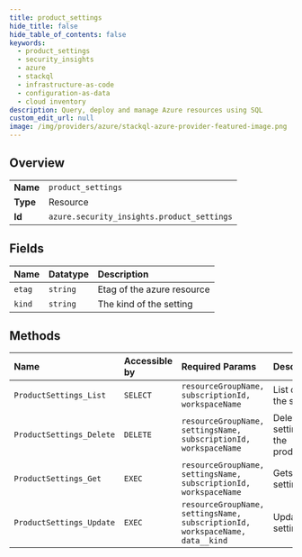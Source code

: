 ```yaml
---
title: product_settings
hide_title: false
hide_table_of_contents: false
keywords:
  - product_settings
  - security_insights
  - azure    
  - stackql
  - infrastructure-as-code
  - configuration-as-data
  - cloud inventory
description: Query, deploy and manage Azure resources using SQL
custom_edit_url: null
image: /img/providers/azure/stackql-azure-provider-featured-image.png
---
```

  
    

## Overview
<table><tbody>
<tr><td><b>Name</b></td><td><code>product_settings</code></td></tr>
<tr><td><b>Type</b></td><td>Resource</td></tr>
<tr><td><b>Id</b></td><td><code>azure.security_insights.product_settings</code></td></tr>
</tbody></table>

## Fields
| Name | Datatype | Description |
|:-----|:---------|:------------|
| `etag` | `string` | Etag of the azure resource |
| `kind` | `string` | The kind of the setting |
## Methods
| Name | Accessible by | Required Params | Description |
|:-----|:--------------|:----------------|:------------|
| `ProductSettings_List` | `SELECT` | `resourceGroupName, subscriptionId, workspaceName` | List of all the settings |
| `ProductSettings_Delete` | `DELETE` | `resourceGroupName, settingsName, subscriptionId, workspaceName` | Delete setting of the product. |
| `ProductSettings_Get` | `EXEC` | `resourceGroupName, settingsName, subscriptionId, workspaceName` | Gets a setting. |
| `ProductSettings_Update` | `EXEC` | `resourceGroupName, settingsName, subscriptionId, workspaceName, data__kind` | Updates setting. |
